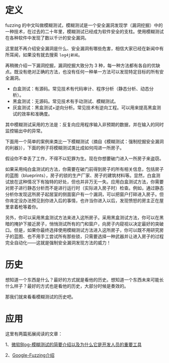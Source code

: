

# 定义

fuzzing 的中文叫做模糊测试，模糊测试是一个安全漏洞发现学（漏洞挖掘）中的一种技术，在过去的二十年里，模糊测试已经成为软件安全的支柱。使用模糊测试在各种软件中发现了数以千计的安全漏洞。

这里就不再介绍安全漏洞是什么、安全漏洞有哪些危害，相信大家已经在新闻中有所耳闻，如果没有就去搜索 `log4j新闻`。

再稍微介绍一下漏洞挖掘，漏洞挖掘大致分为 3 种，每一种方法都有各自的优缺点。既没有绝对正确的方法，也没有任何一种单一方法可以发现特定目标的所有安全漏洞。
- 白盒测试：有源码。常见技术有代码审计、程序分析（静态分析、动态分析）。
- 黑盒测试：无源码。常见技术有手动测试、模糊测试。
- 灰盒测试：黑盒测试+逆向分析。常见技术有逆向工程。可以用来提高黑盒测试的效率和准确度。

其中模糊测试采用的方法是：反复向应用程序输入非预期的数据，并在输入的同时监控输出中的异常。

下面用一个简单的案例来类比一下模糊测试（摘自《模糊测试：强制挖掘安全漏洞的利器》），下面的例子将模糊测试类比成如何闯进一所房子。

假设你不幸丢了工作，不得不以犯罪为生。现在你想要破门进入一所房子来盗窃。

如果采用纯白盒测试的方法，你需要在破门前得到房子的所有相关信息，包括房子的蓝图（blueprints），房子的锁的生产厂家、房子的建筑材料等。显然，白盒测试放在这种情况下有独特的好处，但也并非万无一失。应用白盒测试方法，你需要对房子进行静态分析而不是进行运行时（实际进入房子时）检查。例如，通过静态分析你发现这所房子起居室的侧面窗户有一个漏洞，可以把窗户打碎进入房子。但你肯定没办法预见到你进入后的事情，也许当你进入以后，发现愤怒的房主正在屋里拿着枪等着你。

另外，你可以采用黑盒测试方法来进入这所房子。采用黑盒测试方法，你可以在黑暗的掩护下接近房子，悄悄测试所有的门和窗户，向房子内窥视以决定最好的突破口。但是，如果你最终选择使用模糊测试方法进入这所房子，你可以既不用研究房子的蓝图、也不用手工尝试所有那些锁，只需要选择一种武器并让进入房子的过程完全自动化——这就是强制安全漏洞发现方法的威力！


# 历史


想知道一个东西是什么？最好的方式就是看他的历史。想知道一个东西未来可能长什么样子？最好的方式也是看他的历史，大部分时候是奏效的。

那我们就来看看模糊测试的历史吧。


# 应用



这里有两篇拓展阅读的文章：

1、[微软Blog-模糊测试的简要介绍以及为什么它是开发人员的重要工具](https://www.microsoft.com/en-us/research/blog/a-brief-introduction-to-fuzzing-and-why-its-an-important-tool-for-developers/)

2、[Google-Fuzzing介绍](https://github.com/google/fuzzing/blob/master/docs/intro-to-fuzzing.md)